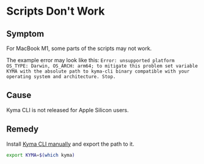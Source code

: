 # Scripts Don't Work

## Symptom

For MacBook M1, some parts of the scripts may not work.

The example error may look like this: `Error: unsupported platform OS_TYPE: Darwin, OS_ARCH: arm64; to mitigate this problem set variable KYMA with the absolute path to kyma-cli binary compatible with your operating system and architecture. Stop.`

## Cause

Kyma CLI is not released for Apple Silicon users.

## Remedy

Install [Kyma CLI manually](https://github.com/kyma-project/cli#installation) and export the path to it.

   ```bash
   export KYMA=$(which kyma)
   ```
